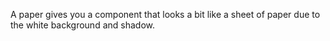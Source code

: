 A paper gives you a component that looks a bit like a sheet of paper due to the white background and shadow.
